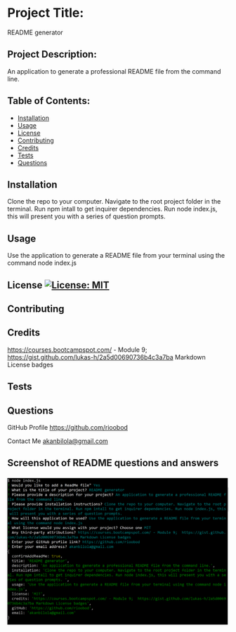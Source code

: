 
  # Project Title: 
   README generator
  
  ## Project Description: 
   An application to generate a professional README file from the command line.
  
  ## Table of Contents:

  * [Installation](#installation)
  * [Usage](#usage)
  * [License](#license)
  * [Contributing](#contributing)
  * [Credits](#credits)
  * [Tests](#tests)
  * [Questions](#questions)

  ## Installation 
   Clone the repo to your computer. Navigate to the root project folder in the terminal. Run npm intall to get inquirer dependencies. Run node index.js, this will present you with a series of question prompts. 
  
  ## Usage 
   Use the application to generate a README file from your terminal using the command node index.js
  
  ## License [![License: MIT](https://img.shields.io/badge/License-MIT-yellow.svg)](https://opensource.org/licenses/MIT)
  ## Contributing
  ## Credits 
   https://courses.bootcampspot.com/ - Module 9;  https://gist.github.com/lukas-h/2a5d00690736b4c3a7ba Markdown License badges
  
  ## Tests 
  ## Questions
  GitHub Profile 
   https://github.com/rioobod
  
  Contact Me 
   akanbilola@gmail.com
  
  ## Screenshot of README questions and answers
  
![alt text](asset/image/Capture.PNG)

